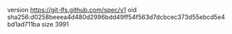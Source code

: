 version https://git-lfs.github.com/spec/v1
oid sha256:d0258beeea4d480d2996bdd49ff54f563d7dcbcec373d55ebcd5e4bd1ad711ba
size 3991
